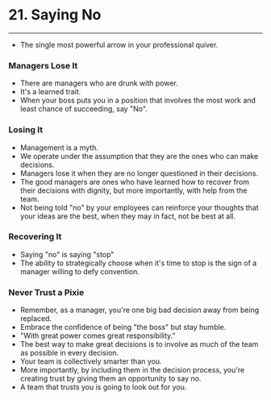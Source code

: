 # 21. Saying No
----
- The single most powerful arrow in your professional quiver.

### Managers Lose It
- There are managers who are drunk with power.
- It's a learned trait.
- When your boss puts you in a position that involves the most work and least chance of succeeding, say "No".

### Losing It
- Management is a myth.
- We operate under the assumption that they are the ones who can make decisions.
- Managers lose it when they are no longer questioned in their decisions.
- The good managers are ones who have learned how to recover from their decisions with dignity, but more importantly, with help from the team.
- Not being told "no" by your employees can reinforce your thoughts that your ideas are the best, when they may in fact, not be best at all.

### Recovering It
- Saying "no" is saying "stop"
- The ability to strategically choose when it's time to stop is the sign of a manager willing to defy convention.

### Never Trust a Pixie
- Remember, as a manager, you're one big bad decision away from being replaced.
- Embrace the confidence of being "the boss" but stay humble.
- "With great power comes great responsibility."
- The best way to make great decisions is to involve as much of the team as possible in every decision.
- Your team is collectively smarter than you.
- More importantly, by including them in the decision process, you're creating trust by giving them an opportunity to say no.
- A team that trusts you is going to look out for you.
 